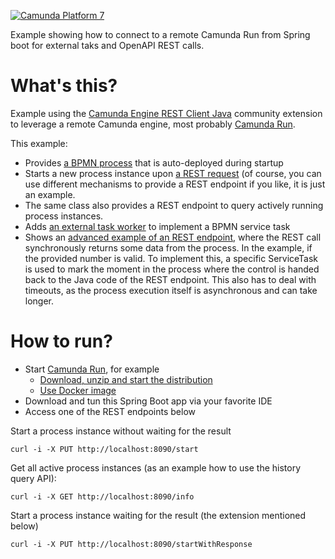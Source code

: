 [![Camunda Platform 7](https://img.shields.io/badge/Compatible%20with-Camunda%20Platform%207-26d07c)](https://img.shields.io/badge/Compatible%20with-Camunda%20Platform%207-26d07c)

Example showing how to connect to a remote Camunda Run from Spring boot for external taks and OpenAPI REST calls.

# What's this?

Example using the [Camunda Engine REST Client Java](https://github.com/camunda-community-hub/camunda-engine-rest-client-java) community extension to leverage a remote Camunda engine, most probably [Camunda Run](https://docs.camunda.org/manual/latest/user-guide/camunda-bpm-run/).

This example:

* Provides [a BPMN process](./blob/main/src/main/resources/playground.bpmn) that is auto-deployed during startup
* Starts a new process instance upon [a REST request](./blob/main/src/main/java/io/berndruecker/demo/springboot/ExampleRestEndpoint.java) (of course, you can use different mechanisms to provide a REST endpoint if you like, it is just an example.
* The same class also provides a REST endpoint to query actively running process instances.
* Adds [an external task worker](./blob/main/src/main/java/io/berndruecker/demo/springboot/ExampleCheckNumberWorker.java) to implement a BPMN service task
* Shows an [advanced example of an REST endpoint](./blob/main/src/main/java/io/berndruecker/demo/springboot/ExampleSemaphoreRestEndpoint.java), where the REST call synchronously returns some data from the process. In the example, if the provided number is valid. To implement this, a specific ServiceTask is used to mark the moment in the process where the control is handed back to the Java code of the REST endpoint. This also has to deal with timeouts, as the process execution itself is asynchronous and can take longer. 

# How to run?

* Start [Camunda Run](https://docs.camunda.org/manual/latest/user-guide/camunda-bpm-run/#starting-camunda-platform-run-using-docker), for example 
  * [Download, unzip and start the distribution](https://docs.camunda.org/manual/latest/user-guide/camunda-bpm-run/#starting-with-camunda-platform-run)
  * [Use Docker image](https://docs.camunda.org/manual/latest/user-guide/camunda-bpm-run/#starting-camunda-platform-run-using-docker)
* Download and tun this Spring Boot app via your favorite IDE
* Access one of the REST endpoints below

Start a process instance without waiting for the result
```
curl -i -X PUT http://localhost:8090/start 
```

Get all active process instances (as an example how to use the history query API):
```
curl -i -X GET http://localhost:8090/info
```

Start a process instance waiting for the result (the extension mentioned below)
```
curl -i -X PUT http://localhost:8090/startWithResponse
```

